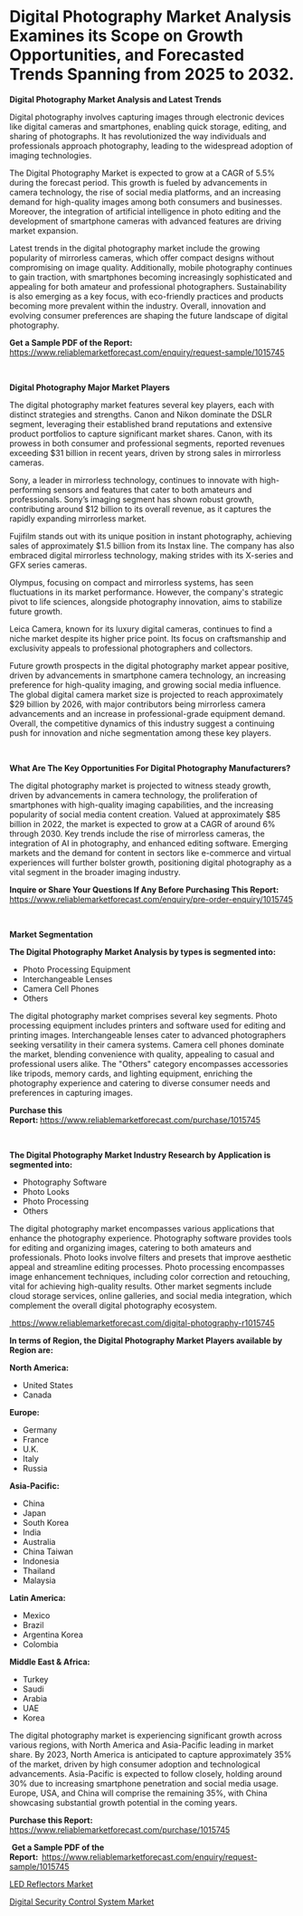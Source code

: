 <p><h1>Digital Photography Market Analysis Examines its Scope on Growth Opportunities, and Forecasted Trends Spanning from 2025 to 2032.</h1></p><p><strong>Digital Photography Market Analysis and Latest Trends</strong></p>
<p><p>Digital photography involves capturing images through electronic devices like digital cameras and smartphones, enabling quick storage, editing, and sharing of photographs. It has revolutionized the way individuals and professionals approach photography, leading to the widespread adoption of imaging technologies.</p><p>The Digital Photography Market is expected to grow at a CAGR of 5.5% during the forecast period. This growth is fueled by advancements in camera technology, the rise of social media platforms, and an increasing demand for high-quality images among both consumers and businesses. Moreover, the integration of artificial intelligence in photo editing and the development of smartphone cameras with advanced features are driving market expansion.</p><p>Latest trends in the digital photography market include the growing popularity of mirrorless cameras, which offer compact designs without compromising on image quality. Additionally, mobile photography continues to gain traction, with smartphones becoming increasingly sophisticated and appealing for both amateur and professional photographers. Sustainability is also emerging as a key focus, with eco-friendly practices and products becoming more prevalent within the industry. Overall, innovation and evolving consumer preferences are shaping the future landscape of digital photography.</p></p>
<p><strong>Get a Sample PDF of the Report:&nbsp;</strong> <a href="https://www.reliablemarketforecast.com/enquiry/request-sample/1015745?utm_campaign=1875&utm_medium=2&utm_source=Github&utm_content=ia&utm_term=11022025&utm_id=digital-photography">https://www.reliablemarketforecast.com/enquiry/request-sample/1015745</a></p>
<p>&nbsp;</p>
<p><strong>Digital Photography Major Market Players</strong></p>
<p><p>The digital photography market features several key players, each with distinct strategies and strengths. Canon and Nikon dominate the DSLR segment, leveraging their established brand reputations and extensive product portfolios to capture significant market shares. Canon, with its prowess in both consumer and professional segments, reported revenues exceeding $31 billion in recent years, driven by strong sales in mirrorless cameras.</p><p>Sony, a leader in mirrorless technology, continues to innovate with high-performing sensors and features that cater to both amateurs and professionals. Sony’s imaging segment has shown robust growth, contributing around $12 billion to its overall revenue, as it captures the rapidly expanding mirrorless market.</p><p>Fujifilm stands out with its unique position in instant photography, achieving sales of approximately $1.5 billion from its Instax line. The company has also embraced digital mirrorless technology, making strides with its X-series and GFX series cameras.</p><p>Olympus, focusing on compact and mirrorless systems, has seen fluctuations in its market performance. However, the company's strategic pivot to life sciences, alongside photography innovation, aims to stabilize future growth. </p><p>Leica Camera, known for its luxury digital cameras, continues to find a niche market despite its higher price point. Its focus on craftsmanship and exclusivity appeals to professional photographers and collectors.</p><p>Future growth prospects in the digital photography market appear positive, driven by advancements in smartphone camera technology, an increasing preference for high-quality imaging, and growing social media influence. The global digital camera market size is projected to reach approximately $29 billion by 2026, with major contributors being mirrorless camera advancements and an increase in professional-grade equipment demand. Overall, the competitive dynamics of this industry suggest a continuing push for innovation and niche segmentation among these key players.</p></p>
<p>&nbsp;</p>
<p><strong>What Are The Key Opportunities For Digital Photography Manufacturers?</strong></p>
<p><p>The digital photography market is projected to witness steady growth, driven by advancements in camera technology, the proliferation of smartphones with high-quality imaging capabilities, and the increasing popularity of social media content creation. Valued at approximately $85 billion in 2022, the market is expected to grow at a CAGR of around 6% through 2030. Key trends include the rise of mirrorless cameras, the integration of AI in photography, and enhanced editing software. Emerging markets and the demand for content in sectors like e-commerce and virtual experiences will further bolster growth, positioning digital photography as a vital segment in the broader imaging industry.</p></p>
<p><strong>Inquire or Share Your Questions If Any Before Purchasing This Report:</strong> <a href="https://www.reliablemarketforecast.com/enquiry/pre-order-enquiry/1015745?utm_campaign=1875&utm_medium=2&utm_source=Github&utm_content=ia&utm_term=11022025&utm_id=digital-photography">https://www.reliablemarketforecast.com/enquiry/pre-order-enquiry/1015745</a></p>
<p>&nbsp;</p>
<p><strong>Market Segmentation</strong></p>
<p><strong>The Digital Photography Market Analysis by types is segmented into:</strong></p>
<p><ul><li>Photo Processing Equipment</li><li>Interchangeable Lenses</li><li>Camera Cell Phones</li><li>Others</li></ul></p>
<p><p>The digital photography market comprises several key segments. Photo processing equipment includes printers and software used for editing and printing images. Interchangeable lenses cater to advanced photographers seeking versatility in their camera systems. Camera cell phones dominate the market, blending convenience with quality, appealing to casual and professional users alike. The "Others" category encompasses accessories like tripods, memory cards, and lighting equipment, enriching the photography experience and catering to diverse consumer needs and preferences in capturing images.</p></p>
<p><strong>Purchase this Report:&nbsp;</strong><a href="https://www.reliablemarketforecast.com/purchase/1015745?utm_campaign=1875&utm_medium=2&utm_source=Github&utm_content=ia&utm_term=11022025&utm_id=digital-photography">https://www.reliablemarketforecast.com/purchase/1015745</a></p>
<p>&nbsp;</p>
<p><strong>The Digital Photography Market Industry Research by Application is segmented into:</strong></p>
<p><ul><li>Photography Software</li><li>Photo Looks</li><li>Photo Processing</li><li>Others</li></ul></p>
<p><p>The digital photography market encompasses various applications that enhance the photography experience. Photography software provides tools for editing and organizing images, catering to both amateurs and professionals. Photo looks involve filters and presets that improve aesthetic appeal and streamline editing processes. Photo processing encompasses image enhancement techniques, including color correction and retouching, vital for achieving high-quality results. Other market segments include cloud storage services, online galleries, and social media integration, which complement the overall digital photography ecosystem.</p></p>
<p><a href="https://www.reliablemarketforecast.com/digital-photography-r1015745?utm_campaign=1875&utm_medium=2&utm_source=Github&utm_content=ia&utm_term=11022025&utm_id=digital-photography">&nbsp;https://www.reliablemarketforecast.com/digital-photography-r1015745</a></p>
<p><strong>In terms of Region, the Digital Photography Market Players available by Region are:</strong></p>
<p>
    <p> <strong> North America: </strong>
        <ul>
            <li>United States</li>
            <li>Canada</li>
        </ul>
        </p> 
    <p> <strong> Europe: </strong>
        <ul>
            <li>Germany</li>
            <li>France</li>
            <li>U.K.</li>
            <li>Italy</li>
            <li>Russia</li>
        </ul>
        </p> 
    <p> <strong> Asia-Pacific: </strong>
        <ul>
            <li>China</li>
            <li>Japan</li>
            <li>South Korea</li>
            <li>India</li>
            <li>Australia</li>
            <li>China Taiwan</li>
            <li>Indonesia</li>
            <li>Thailand</li>
            <li>Malaysia</li>
        </ul>
        </p> 
    <p> <strong> Latin America: </strong>
        <ul>
            <li>Mexico</li>
            <li>Brazil</li>
            <li>Argentina Korea</li>
            <li>Colombia</li>
        </ul>
        </p> 
    <p> <strong> Middle East & Africa: </strong>
        <ul>
            <li>Turkey</li>
            <li>Saudi</li>
            <li>Arabia</li>
            <li>UAE</li>
            <li>Korea</li>
        </ul>
    </p>
    </p>
<p><p>The digital photography market is experiencing significant growth across various regions, with North America and Asia-Pacific leading in market share. By 2023, North America is anticipated to capture approximately 35% of the market, driven by high consumer adoption and technological advancements. Asia-Pacific is expected to follow closely, holding around 30% due to increasing smartphone penetration and social media usage. Europe, USA, and China will comprise the remaining 35%, with China showcasing substantial growth potential in the coming years.</p></p>
<p><strong>Purchase this Report: </strong><a href="https://www.reliablemarketforecast.com/purchase/1015745?utm_campaign=1875&utm_medium=2&utm_source=Github&utm_content=ia&utm_term=11022025&utm_id=digital-photography">https://www.reliablemarketforecast.com/purchase/1015745</a></p>
<p>&nbsp;<strong>Get a Sample PDF of the Report:&nbsp;&nbsp;</strong><a href="https://www.reliablemarketforecast.com/enquiry/request-sample/1015745?utm_campaign=1875&utm_medium=2&utm_source=Github&utm_content=ia&utm_term=11022025&utm_id=digital-photography">https://www.reliablemarketforecast.com/enquiry/request-sample/1015745</a></p>
<p><strong></strong></p>
<p><p><a href="https://github.com/tarascondod2/Market-Research-Report-List-1/blob/main/led-reflectors-market.md?utm_campaign=1875&utm_medium=2&utm_source=Github&utm_content=ia&utm_term=11022025&utm_id=digital-photography">LED Reflectors Market</a></p><p><a href="https://github.com/Chiragrp22/Market-Research-Report-List-7/blob/main/digital-security-control-system-market.md?utm_campaign=1875&utm_medium=2&utm_source=Github&utm_content=ia&utm_term=11022025&utm_id=digital-photography">Digital Security Control System Market</a></p></p>